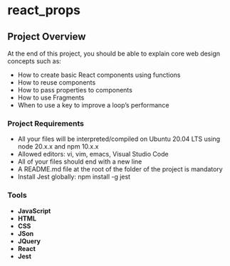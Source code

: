# react_props

## Project Overview

At the end of this project, you should be able to explain core web design concepts such as:

- How to create basic React components using functions
- How to reuse components
- How to pass properties to components
- How to use Fragments
- When to use a key to improve a loop’s performance

### Project Requirements

- All your files will be interpreted/compiled on Ubuntu 20.04 LTS using node 20.x.x and npm 10.x.x
- Allowed editors: vi, vim, emacs, Visual Studio Code
- All of your files should end with a new line
- A README.md file at the root of the folder of the project is mandatory
- Install Jest globally: npm install -g jest

### Tools

- **JavaScript**
- **HTML**
- **CSS**
- **JSon**
- **JQuery**
- **React**
- **Jest**